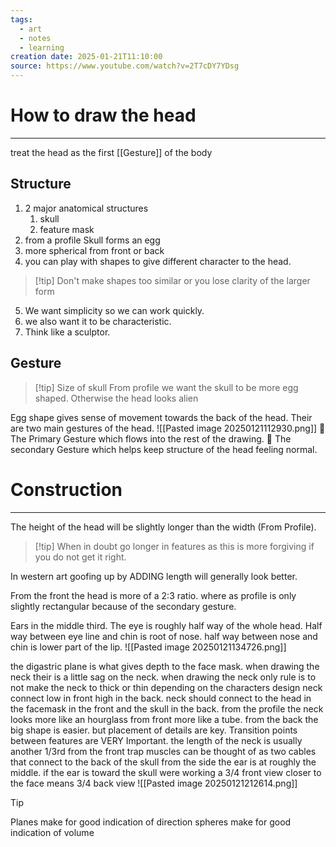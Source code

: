 ```yaml
---
tags:
  - art
  - notes
  - learning
creation date: 2025-01-21T11:10:00
source: https://www.youtube.com/watch?v=2T7cDY7YDsg
---
```

# How to draw the head 
---
treat the head as the first [[Gesture]] of the body
## Structure 
1. 2 major anatomical structures 
	1. skull 
	2. feature mask 
2. from a profile Skull forms an egg 
3. more spherical from front or back 
4. you can play with shapes to give different character to the head. 
>[!tip] Don't make shapes too similar or you lose clarity of the larger form
5. We want simplicity so we can work quickly. 
6. we also want it to be characteristic.
7. Think like a sculptor. 
## Gesture

>[!tip] Size of skull
>From profile we want the skull to be more egg shaped. Otherwise the head looks alien 

Egg shape gives sense of movement towards the back of the head. 
Their are two main gestures of the head. 
![[Pasted image 20250121112930.png]]
🔴 The Primary Gesture which flows into the rest of the drawing. 
🔵 The secondary Gesture which helps keep structure of the head feeling normal. 
# Construction
---
 The height of the head will be slightly longer than the width (From Profile). 
 
 >[!tip] When in doubt go longer in features as this is more forgiving if you do not get it right. 

In western art goofing up by ADDING length will generally look better. 

From the front the head is more of a 2:3 ratio. where as profile is only slightly rectangular because of the secondary gesture. 

Ears in the middle third. 
The eye is roughly half way of the whole head. 
Half way between eye line and chin is root of nose. 
half way between nose and chin is lower part of the lip. 
![[Pasted image 20250121134726.png]]

the digastric plane is what gives depth to the face mask. 
when drawing the neck their is a little sag on the neck. 
when drawing the neck only rule is to not make the neck to thick or thin depending on the characters design 
neck connect low in front high in the back. 
neck should connect to the head in the facemask in the front and the skull in the back. 
from the profile the neck looks more like an hourglass 
from front more like a tube. 
from the back the big shape is easier. but placement of details are key. 
Transition points between features are VERY Important. 
the length of the neck is usually another 1/3rd from the front 
trap muscles can be thought of as two cables that connect to the back of the skull 
from the side the ear is at roughly the middle. 
if the ear is toward the skull were working a 3/4 front view
closer to the face means 3/4 back view
![[Pasted image 20250121212614.png]]

>[!tip] 
>Planes make for good indication of direction 
>spheres make for good indication of volume 
